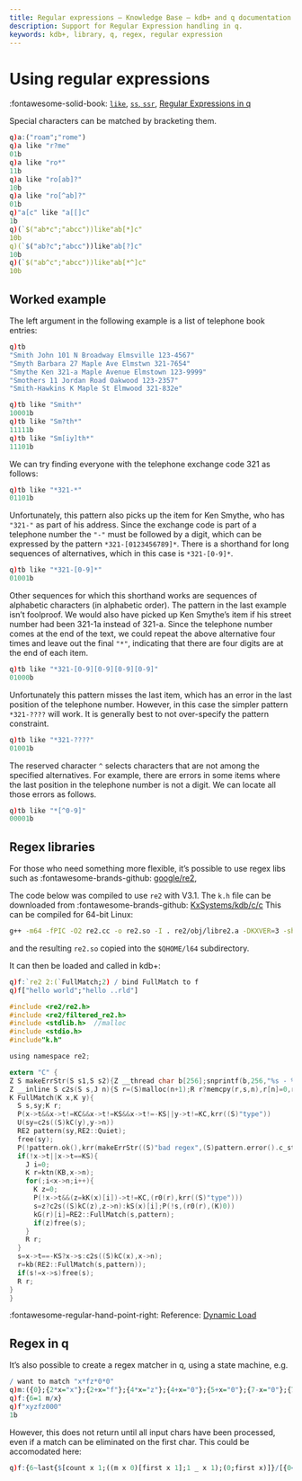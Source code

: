 ```yaml
---
title: Regular expressions – Knowledge Base – kdb+ and q documentation
description: Support for Regular Expression handling in q.
keywords: kdb+, library, q, regex, regular expression
---
```

# Using regular expressions


:fontawesome-solid-book:
[`like`](../ref/like.md),
[`ss`, `ssr`](../ref/ss.md), 
[Regular Expressions in q](../basics/regex.md)



Special characters can be matched by bracketing them.

```q
q)a:("roam";"rome")
q)a like "r?me"
01b
q)a like "ro*"
11b
q)a like "ro[ab]?"
10b
q)a like "ro[^ab]?"
01b
q)"a[c" like "a[[]c"
1b
q)(`$("ab*c";"abcc"))like"ab[*]c"
10b
q)(`$("ab?c";"abcc"))like"ab[?]c"
10b
q)(`$("ab^c";"abcc"))like"ab[*^]c"
10b
```


## Worked example

The left argument in the following example is a list of telephone book entries:

```q
q)tb
"Smith John 101 N Broadway Elmsville 123-4567"
"Smyth Barbara 27 Maple Ave Elmstwn 321-7654"
"Smythe Ken 321-a Maple Avenue Elmstown 123-9999"
"Smothers 11 Jordan Road Oakwood 123-2357"
"Smith-Hawkins K Maple St Elmwood 321-832e"

q)tb like "Smith*"
10001b
q)tb like "Sm?th*"
11111b
q)tb like "Sm[iy]th*"
11101b
```

We can try finding everyone with the telephone exchange code 321 as follows:

```q
q)tb like "*321-*"
01101b
```

Unfortunately, this pattern also picks up the item for Ken Smythe, who has `"321-"` as part of his address. Since the exchange code is part of a telephone number the `"-"` must be followed by a digit, which can be expressed by the pattern `*321-[0123456789]*`. There is a shorthand for long sequences of alternatives, which in this case is `*321-[0-9]*`.

```q
q)tb like "*321-[0-9]*"
01001b
```

Other sequences for which this shorthand works are sequences of alphabetic characters (in alphabetic order). The pattern in the last example isn’t foolproof. We would also have picked up Ken Smythe’s item if his street number had been 321-1a instead of 321-a. Since the telephone number comes at the end of the text, we could repeat the above alternative four times and leave out the final `"*"`, indicating that there are four digits are at the end of each item.

```q
q)tb like "*321-[0-9][0-9][0-9][0-9]"
01000b
```

Unfortunately this pattern misses the last item, which has an error in the last position of the telephone number. However, in this case the simpler pattern `*321-????` will work. It is generally best to not over-specify the pattern constraint.

```q
q)tb like "*321-????"
01001b
```

The reserved character `^` selects characters that are not among the specified alternatives. For example, there are errors in some items where the last position in the telephone number is not a digit. We can locate all those errors as follows.

```q
q)tb like "*[^0-9]"
00001b
```



## Regex libraries

For those who need something more flexible, it’s possible to use regex libs such as 
:fontawesome-brands-github: 
[google/re2](https://github.com/google/re2), 

The code below was compiled to use `re2` with V3.1. The `k.h` file can be downloaded from 
:fontawesome-brands-github: 
[KxSystems/kdb/c/c](https://github.com/KxSystems/kdb/tree/master/c/c) 
This can be compiled for 64-bit Linux:

```bash
g++ -m64 -fPIC -O2 re2.cc -o re2.so -I . re2/obj/libre2.a -DKXVER=3 -shared -static
```

and the resulting `re2.so` copied into the `$QHOME/l64` subdirectory.

It can then be loaded and called in kdb+:

```q
q)f:`re2 2:(`FullMatch;2) / bind FullMatch to f
q)f["hello world";"hello ..rld"]
```

```c
#include <re2/re2.h>
#include <re2/filtered_re2.h>
#include <stdlib.h>  //malloc
#include <stdio.h>
#include"k.h"

using namespace re2;

extern "C" {
Z S makeErrStr(S s1,S s2){Z __thread char b[256];snprintf(b,256,"%s - %s",s1,s2);R b;}
Z __inline S c2s(S s,J n){S r=(S)malloc(n+1);R r?memcpy(r,s,n),r[n]=0,r:(S)krr((S)"wsfull (re2)");}
K FullMatch(K x,K y){
  S s,sy;K r;
  P(x->t&&x->t!=KC&&x->t!=KS&&x->t!=-KS||y->t!=KC,krr((S)"type"))
  U(sy=c2s((S)kC(y),y->n))
  RE2 pattern(sy,RE2::Quiet);
  free(sy);
  P(!pattern.ok(),krr(makeErrStr((S)"bad regex",(S)pattern.error().c_str())))
  if(!x->t||x->t==KS){
    J i=0;
    K r=ktn(KB,x->n);
    for(;i<x->n;i++){
      K z=0;
      P(!x->t&&(z=kK(x)[i])->t!=KC,(r0(r),krr((S)"type")))
      s=z?c2s((S)kC(z),z->n):kS(x)[i];P(!s,(r0(r),(K)0))
      kG(r)[i]=RE2::FullMatch(s,pattern);
      if(z)free(s);
    }
    R r;
  }
  s=x->t==-KS?x->s:c2s((S)kC(x),x->n);
  r=kb(RE2::FullMatch(s,pattern));
  if(s!=x->s)free(s);
  R r;
}
}
```

<!-- NOT RESPONDING 2019.09.02 
Another library which has been loaded into kdb+ is <http://q.o.potam.us/?p=pcre> although you will need to test whether it works with your current version of kdb+. 
-->

:fontawesome-regular-hand-point-right:
Reference: [Dynamic Load](../ref/dynamic-load.md)


## Regex in q

It’s also possible to create a regex matcher in q, using a state machine, e.g.

```q
/ want to match "x*fz*0*0"
q)m:({0};{2*x="x"};{2+x="f"};{4*x="z"};{4+x="0"};{5+x="0"};{7-x="0"};{7-x="0"})
q)f:{6=1 m/x}
q)f"xyzfz000"
1b
```

However, this does not return until all input chars have been processed, even if a match can be eliminated on the first char. This could be accomodated here:

```q
q)f:{6~last{$[count x 1;((m x 0)[first x 1];1 _ x 1);(0;first x)]}/[{0<x 0};(1;x)]}
```
